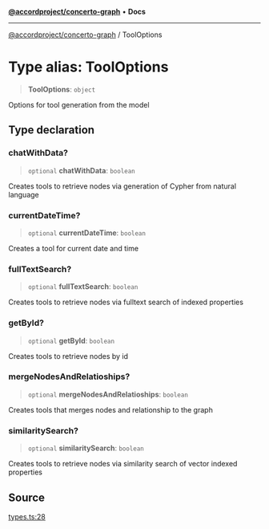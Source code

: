 [**@accordproject/concerto-graph**](../README.md) • **Docs**

***

[@accordproject/concerto-graph](../README.md) / ToolOptions

# Type alias: ToolOptions

> **ToolOptions**: `object`

Options for tool generation from the model

## Type declaration

### chatWithData?

> `optional` **chatWithData**: `boolean`

Creates tools to retrieve nodes via generation of Cypher from natural language

### currentDateTime?

> `optional` **currentDateTime**: `boolean`

Creates a tool for current date and time

### fullTextSearch?

> `optional` **fullTextSearch**: `boolean`

Creates tools to retrieve nodes via fulltext search of indexed properties

### getById?

> `optional` **getById**: `boolean`

Creates tools to retrieve nodes by id

### mergeNodesAndRelatioships?

> `optional` **mergeNodesAndRelatioships**: `boolean`

Creates tools that merges nodes and relationship to the graph

### similaritySearch?

> `optional` **similaritySearch**: `boolean`

Creates tools to retrieve nodes via similarity search of vector indexed properties

## Source

[types.ts:28](https://github.com/accordproject/lab-concerto-graph/blob/91648e75986670e16261bbc19c4f75e2a4f3c3b8/src/types.ts#L28)
